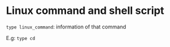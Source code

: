 # Linux command and shell script

``type linux_command``: information of that command

E.g: ``type cd``

